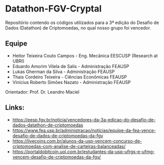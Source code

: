 # Datathon-FGV-Cryptal

Repositório contendo os códigos utilizados para a 3ª edição do Desafio de Dados (Datathon) de Criptomoedas, no qual nosso grupo foi vencedor.

## Equipe

* Heitor Teixeira Couto Campos - Eng. Mecânica EESCUSP (Research at UBRI)
* Eduardo Amorim Vilela de Salis - Administração FEAUSP
* Lukas Gherman da Silva - Administração FEAUSP
* Thais Cordeiro Teixeira - Ciências Econômicas FEAUSP
* Vinícius Roberto Simões Nazato - Administração FEAUSP

Orientador:  Prof. Dr. Leandro Maciel

## Links:
* https://eesp.fgv.br/noticia/vencedores-da-3a-edicao-do-desafio-de-dados-datathon-de-criptomoedas 
* https://www.fea.usp.br/administracao/noticias/equipe-da-fea-vence-desafio-de-dados-de-criptomoedas-da-fgv
* https://livecoins.com.br/alunos-da-usp-vencem-concurso-de-criptomoedas-com-analise-de-carteiras-balanceadas/
* https://portaldobitcoin.uol.com.br/estudantes-da-usp-ufrgs-e-ufmg-vencem-desafio-de-criptomoedas-da-fgv/
